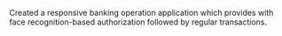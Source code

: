 Created a responsive banking operation application which provides with face recognition-based authorization followed by regular transactions.
